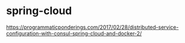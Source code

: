 # spring-cloud
https://programmaticponderings.com/2017/02/28/distributed-service-configuration-with-consul-spring-cloud-and-docker-2/
